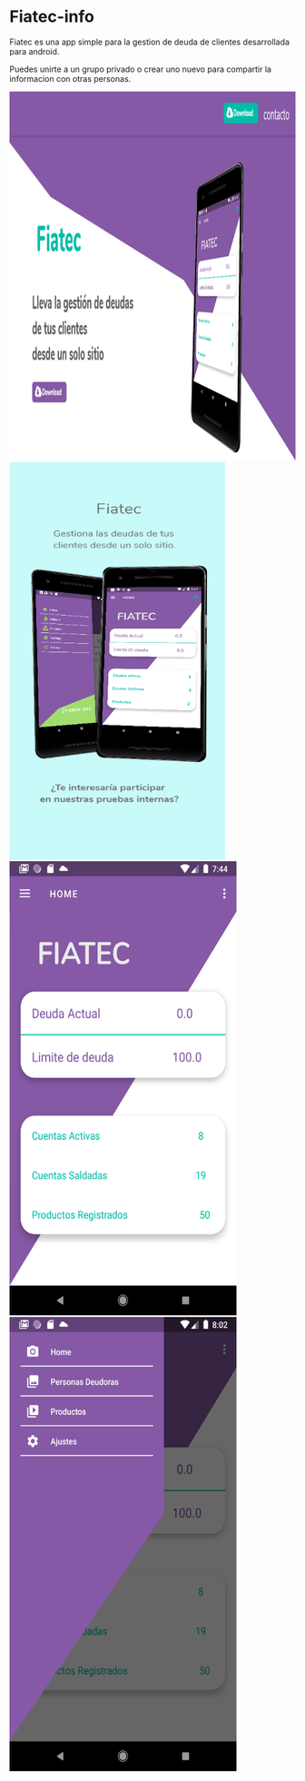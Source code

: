 # Fiatec-info

Fiatec es una app simple para la gestion de deuda de clientes desarrollada para android.

Puedes unirte a un grupo privado o crear uno nuevo para compartir la informacion con otras personas.


<img src="fv.png" height="650px" width="1080px"/>
<img src="promo.png" height="700px" width="380px"/>

<img src="fiatec_p1.png" height="800px" width="400px"/>

<img src="fiatec_p2.png" height="800px" width="400px"/>
